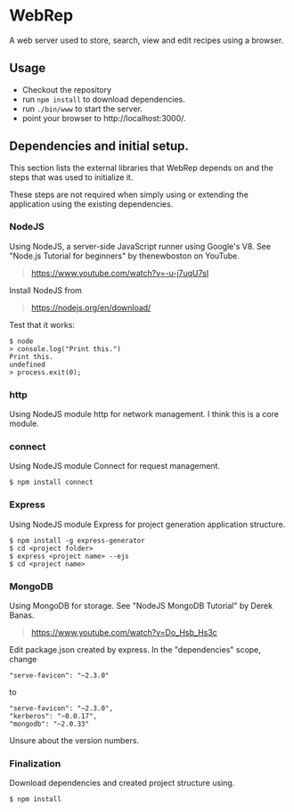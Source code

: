# WebRep
A web server used to store, search, view and edit recipes using a browser.


## Usage
- Checkout the repository
- run `npm install` to download dependencies.
- run `./bin/www` to start the server.
- point your browser to http://localhost:3000/.


## Dependencies and initial setup.

This section lists the external libraries that WebRep depends on and the steps that was used to initialize it.

These steps are not required when simply using or extending the application using the existing dependencies.

### NodeJS
Using NodeJS, a server-side JavaScript runner using Google's V8.
See "Node.js Tutorial for beginners" by thenewboston on YouTube.

> https://www.youtube.com/watch?v=-u-j7uqU7sI

Install NodeJS from

> https://nodejs.org/en/download/

Test that it works:
```
$ node
> console.log("Print this.")
Print this.
undefined
> process.exit(0);
```

### http
Using NodeJS module http for network management.
I think this is a core module.


### connect
Using NodeJS module Connect for request management.
```
$ npm install connect
```

### Express
Using NodeJS module Express for project generation application structure.
```
$ npm install -g express-generator
$ cd <project folder>
$ express <project name> --ejs
$ cd <project name>
```

### MongoDB
Using MongoDB for storage.
See "NodeJS MongoDB Tutorial" by Derek Banas.

> https://www.youtube.com/watch?v=Do_Hsb_Hs3c

Edit package.json created by express.
In the "dependencies" scope, change
```
"serve-favicon": "~2.3.0"
```
to
```
"serve-favicon": "~2.3.0",
"kerberos": "~0.0.17",
"mongodb": "~2.0.33"
```
Unsure about the version numbers.


### Finalization
Download dependencies and created project structure using.
```
$ npm install
```
